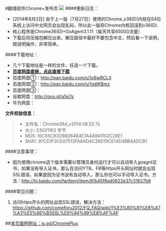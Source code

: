 #翻墙软件Chrome+发布页 ![](https://oq1gjg.bl3301.livefilestore.com/y2mlLXDCNxE4Puvrh_LvWZjKjFJWNvFh1qLCNBpKa_ykS9zlKUsqg2lImG3Tje3vbcsJt9TWo3BLvQP5Bs8xM_hLPpT3mvfZEcjo6e4sfZqSoM7F4Tr2GuZ2rOGGGzLdFgc/chrome48.ico?psid=1)
####更新日志：
* [2014年8月2日] 由于上一版（7月27日）使用的Chrome_v38(D)内核在64位系统上访问中文网页会出现乱码，所以此一版将Chrome内核回滚到v36(D).
* 核心程序是Chrome36(D)+GoAgent3.1.11（每天共享6500G流量）
* 下载后将压缩包解压出来，解压路径中最好不要包含中文，然后看一下说明，按说明操作，非常简单。

####下载地址：
* 几个下载地址是一样的文件，任选一个下载。
* **[百度网盘直链，点此直接下载](http://bcs.duapp.com/ziyoushangwang/Chrome36d_v2014.08.02.7z)**
* 百度网盘①：http://pan.baidu.com/s/1o6wRCL0
* 百度网盘②：http://pan.baidu.com/s/1gdIKBmz
* 百度网盘③：
* 谷歌网盘：http://goo.gl/a1si7s
* 华为网盘：

**文件校验信息：**
> * 文件名：Chrome36d_v2014.08.02.7z
> * 大小: 53021163 字节
> * MD5: 16C55C93298D64B4E7A4A9A1102C28E1
> * SHA1: 97CD1F3CE07513FA6AD4C39D19CE14D4BB4ADCB1

####注意事项：
* 因为使用chrome这个版本需要以管理员身份运行才可以自动导入goagnt证书，如果没有导入证书，那么在访问YTB、FB等https开头网址时就会出现SSL错误，如果是因为证书没有自动导入，那么你也可以手动导入证书。方法：http://hi.baidu.com/fanfanrj/item/81b45f8ad0622e37c31627b9

####常见问题：
1. 访问https开头的网址出现SSL错误，解决方法：https://github.com/comeforu2012/FQ_FAQ/wiki/1%E3%80%81%E8%A7%A3%E5%86%B3SSL%E9%94%99%E8%AF%AF

##[本页面短网址：is.gd/ChromePlus](http://is.gd/ChromePlus)
